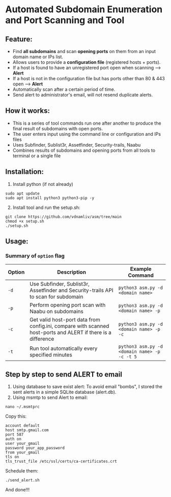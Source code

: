 # Automated Subdomain Enumeration and Port Scanning and  Tool

## Feature:
- Find **all subdomains** and scan **opening ports** on them from an input domain name or IPs list.
- Allows users to provide a **configuration file** (registered hosts + ports). 
- If a host is found to have an unregistered port open when scanning --> **Alert** 
- If a host is not in the configuration file but has ports other than 80 & 443 open --> **Alert**
- Automatically scan after a certain period of time.
- Send alert to administrator's email, will not resend duplicate alerts.

## How it works:
- This is a series of tool commands run one after another to produce the final result of subdomains with open ports.
- The user enters input using the command line or configuration and IPs files
- Uses Subfinder, Sublist3r, Assetfinder, Security-trails, Naabu
- Combines results of subdomains and opening ports from all tools to terminal or a single file

## Installation:
1. Install python (if not already)
```
sudo apt update
sudo apt install python3 python3-pip -y
```
2. Install tool and run the setup.sh:
```
git clone https://github.com/vdnamliv/asm/tree/main
chmod +x setup.sh
./setup.sh
```

## Usage:
  ### Summary of <code>option</code> flag

| Option      | Description                                           | Example Command                                           |
|-------------|-------------------------------------------------------|----------------------------------------------------------|
| `-d`      | Use Subfinder, Sublist3r, Assetfinder and Security-trails API to scan for subdomain   | `python3 asm.py -d <domain name> ` |
| `-p`      | Perform opening port scan with Naabu on subdomains      | `python3 asm.py -d <domain name> -p` |
| `-c` | Get valid host-port data from config.ini, compare with scanned host-ports and ALERT if there is a difference | `python3 asm.py -d <domain name> -p -c` |
| `-t` | Run tool automatically every specified minutes | `python3 asm.py -d <domain name> -p -c -t 5` |

## Step by step to send ALERT to email
1. Using database to save exist alert:
To avoid email "bombs", I stored the sent alerts in a simple SQLite database (alert.db).
2. Using msmtp to send Alert to email: 
```
nano ~/.msmtprc
```
Copy this:
```
account default
host smtp.gmail.com
port 587
auth on
user your_gmail
password your_app_password
from your_gmail
tls on
tls_trust_file /etc/ssl/certs/ca-certificates.crt
```
Schedule them:
```
./send_alert.sh
```
And done!!!
